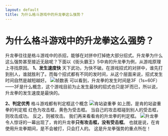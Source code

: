 ```yaml
---
layout: default
title: 为什么格斗游戏中的升龙拳这么强势？
---
```


# 为什么格斗游戏中的升龙拳这么强势？

升龙拳往往是格斗游戏中的杀招，能够在对拼中打掉绝大部分招式。升龙拳为什么这么强势甚至接近无敌呢？下面以《街头霸王》5中肯的升龙拳为例，从游戏原理上寻找原因。
**1、发生速度快**
 天下武功，为快不破。在游戏招式的对拼中，谁先打到别人，谁就胜利了。而每个招式都有不同的发时间，从这个层面来说，招式发生时间自然是越短越好。
   ![帧数表](https://i.loli.net/2018/09/24/5ba85d1e48f06.png)
   可以看到，升龙拳的发生时间是3F（1s=60F）——3F是什么概念，这个游戏目前为止发生最快的招式也只是3F而已，所以说，升龙拳的发生速度是最快的。
   
**2、判定优秀**
 格斗游戏都有判定框这个概念
   ![肯站姿重拳](https://i.loli.net/2018/09/24/5ba855cf22a2e.png)
    如上图，是肯的站姿重拳的判定框
    红色为攻击框，黄色为受击框。
   当自己的攻击框碰到别人的受击框，则攻击成功。
   反之，则被攻击。
  我们再来看看肯的升龙拳的判定框。
  ![升龙拳](https://i.loli.net/2018/09/24/5ba85ec7535dd.png)
 令人惊讶的一幕出现了，肯的升龙拳**只有攻击框，没有受击框**。
   也就是说，在肯使用升龙拳期间，是不会被打，只会打人的。
   这是升龙拳强势的重点所在！
